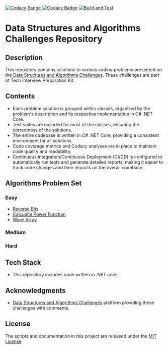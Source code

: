 [![Codacy Badge](https://app.codacy.com/project/badge/Grade/931411cd0c0c4a88a7fbd8dc6cac812b)](https://app.codacy.com/gh/mszczer/tech-interview-kit/dashboard?utm_source=gh&utm_medium=referral&utm_content=&utm_campaign=Badge_grade)
[![Codacy Badge](https://app.codacy.com/project/badge/Coverage/931411cd0c0c4a88a7fbd8dc6cac812b)](https://app.codacy.com/gh/mszczer/tech-interview-kit/dashboard?utm_source=gh&utm_medium=referral&utm_content=&utm_campaign=Badge_coverage)
[![Build and Test](https://github.com/mszczer/tech-interview-kit/actions/workflows/dotnet_ci.yml/badge.svg)](https://github.com/mszczer/tech-interview-kit/actions/workflows/dotnet_ci.yml)

# Data Structures and Algorithms Challenges Repository

## Description
This repository contains solutions to various coding problems presented on the [Data Structures and Algorithms Challenges](https://afteracademy.com/tech-interview/ds-algo-problem-set/top-problems/). These challenges are part of Tech Interview Preparation Kit.

## Contents
- Each problem solution is grouped within classes, organized by the problem's description and its respective implementation in C# .NET Core.
- Test suites are included for most of the classes, ensuring the correctness of the solutions.
- The entire codebase is written in C# .NET Core, providing a consistent environment for all solutions.
- Code coverage metrics and Codacy analyses are in place to maintain code quality and readability.
- Continuous Integration/Continuous Deployment (CI/CD) is configured to automatically run tests and generate detailed reports, making it easier to track code changes and their impacts on the overall codebase.
## Algorithms Problem Set
### Easy
- [Reverse Bits](Coding.Challenges/ReverseBits.cs)
- [Calcualte Power Function](Coding.Challenges/PowerFunction.cs)
- [Wave Array](Coding.Challenges/WaveArray.cs)
### Medium
### Hard

## Tech Stack
- This repository includes code written in .NET core.

## Acknowledgments
- [Data Structures and Algorithms Challenges](https://afteracademy.com/tech-interview/) platform providing these challenges with comments.

## License

The scripts and documentation in this project are released under the [MIT License](https://github.com/mszczer/tech-interview-kit/blob/main/LICENSE)
